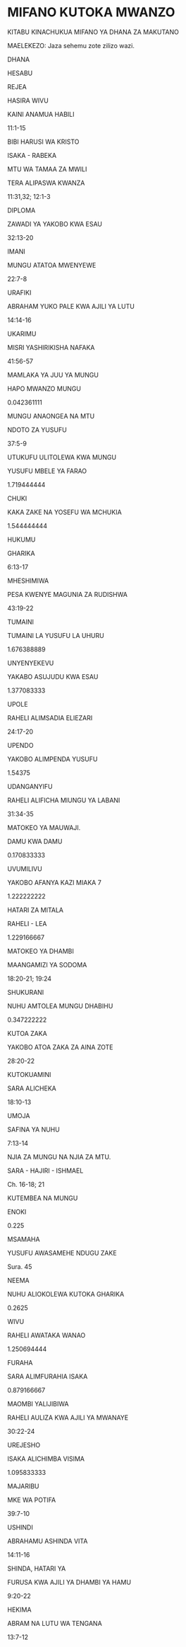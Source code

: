 # MIFANO KUTOKA MWANZO

KITABU KINACHUKUA MIFANO YA DHANA ZA MAKUTANO

MAELEKEZO: Jaza sehemu zote zilizo wazi.

DHANA

HESABU

REJEA

HASIRA WIVU

KAINI ANAMUA HABILI

11:1-15

BIBI HARUSI WA KRISTO

ISAKA - RABEKA

MTU WA TAMAA ZA MWILI

TERA ALIPASWA KWANZA

11:31,32; 12:1-3

DIPLOMA

ZAWADI YA YAKOBO KWA ESAU

32:13-20

IMANI

MUNGU ATATOA MWENYEWE

22:7-8

URAFIKI

ABRAHAM YUKO PALE KWA AJILI YA LUTU

14:14-16

UKARIMU

MISRI YASHIRIKISHA NAFAKA

41:56-57

MAMLAKA YA JUU YA MUNGU

HAPO MWANZO MUNGU

0.042361111

MUNGU ANAONGEA NA MTU

NDOTO ZA YUSUFU

37:5-9

UTUKUFU ULITOLEWA KWA MUNGU

YUSUFU MBELE YA FARAO

1.719444444

CHUKI

KAKA ZAKE NA YOSEFU WA MCHUKIA

1.544444444

HUKUMU

GHARIKA

6:13-17

MHESHIMIWA

PESA KWENYE MAGUNIA ZA RUDISHWA

43:19-22

TUMAINI

TUMAINI LA YUSUFU LA UHURU

1.676388889

UNYENYEKEVU

YAKABO ASUJUDU KWA ESAU

1.377083333

UPOLE

RAHELI ALIMSADIA ELIEZARI

24:17-20

UPENDO

YAKOBO ALIMPENDA YUSUFU

1.54375

UDANGANYIFU

RAHELI ALIFICHA MIUNGU YA LABANI

31:34-35

MATOKEO YA MAUWAJI.

DAMU KWA DAMU

0.170833333

UVUMILIVU

YAKOBO AFANYA KAZI MIAKA 7

1.222222222

HATARI ZA MITALA

RAHELI - LEA

1.229166667

MATOKEO YA DHAMBI

MAANGAMIZI YA SODOMA

18:20-21; 19:24

SHUKURANI

NUHU AMTOLEA MUNGU DHABIHU

0.347222222

KUTOA ZAKA

YAKOBO ATOA ZAKA ZA AINA ZOTE

28:20-22

KUTOKUAMINI

SARA ALICHEKA

18:10-13

UMOJA

SAFINA YA NUHU

7:13-14

NJIA ZA MUNGU NA NJIA ZA MTU.

SARA - HAJIRI - ISHMAEL

Ch. 16-18; 21

KUTEMBEA NA MUNGU

ENOKI

0.225

MSAMAHA

YUSUFU AWASAMEHE NDUGU ZAKE

Sura. 45

NEEMA

NUHU ALIOKOLEWA KUTOKA GHARIKA

0.2625

WIVU

RAHELI AWATAKA WANAO

1.250694444

FURAHA

SARA ALIMFURAHIA ISAKA

0.879166667

MAOMBI YALIJIBIWA

RAHELI AULIZA KWA AJILI YA MWANAYE

30:22-24

UREJESHO

ISAKA ALICHIMBA VISIMA

1.095833333

MAJARIBU

MKE WA POTIFA

39:7-10

USHINDI

ABRAHAMU ASHINDA VITA

14:11-16

SHINDA, HATARI YA

FURUSA KWA AJILI YA DHAMBI YA HAMU

9:20-22

HEKIMA

ABRAM NA LUTU WA TENGANA

13:7-12
